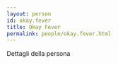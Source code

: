 ```yaml
---
layout: person
id: okay.fever
title: Okay Fever
permalink: people/okay.fever.html
---
```


Dettagli della persona